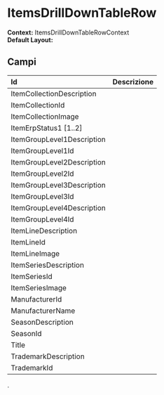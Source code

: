 # ItemsDrillDownTableRow

**Context:** ItemsDrillDownTableRowContext  
**Default Layout:** 

## Campi

| Id | Descrizione |
| :--- | :--- |
| ItemCollectionDescription |  |
| ItemCollectionId |  |
| ItemCollectionImage |  |
| ItemErpStatus1 \[1..2\] |  |
| ItemGroupLevel1Description |  |
| ItemGroupLevel1Id |  |
| ItemGroupLevel2Description |  |
| ItemGroupLevel2Id |  |
| ItemGroupLevel3Description |  |
| ItemGroupLevel3Id |  |
| ItemGroupLevel4Description |  |
| ItemGroupLevel4Id |  |
| ItemLineDescription |  |
| ItemLineId |  |
| ItemLineImage |  |
| ItemSeriesDescription |  |
| ItemSeriesId |  |
| ItemSeriesImage |  |
| ManufacturerId |  |
| ManufacturerName |  |
| SeasonDescription |  |
| SeasonId |  |
| Title |  |
| TrademarkDescription |  |
| TrademarkId |  |

.